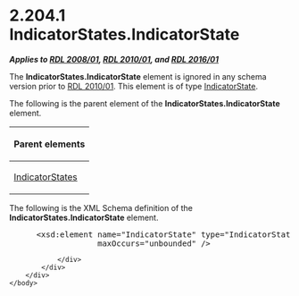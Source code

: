 <html dir="LTR" xmlns:mshelp="http://msdn.microsoft.com/mshelp" xmlns:ddue="http://ddue.schemas.microsoft.com/authoring/2003/5" xmlns:xlink="http://www.w3.org/1999/xlink" xmlns:tool="http://www.microsoft.com/tooltip">
    <head>
        <meta http-equiv="Content-Type" content="text/html; CHARSET=utf-8"></meta>
        <meta name="save" content="history"></meta>
        <title>2.204.1 IndicatorStates.IndicatorState</title>
        <xml>
            <mshelp:toctitle title="2.204.1 IndicatorStates.IndicatorState"></mshelp:toctitle>
            <mshelp:rltitle title="[MS-RDL]: IndicatorStates.IndicatorState"></mshelp:rltitle>
            <mshelp:keyword index="A" term="742eff49-b8dd-4deb-ae44-e8ebed180e00"></mshelp:keyword>
            <mshelp:attr name="DCSext.ContentType" value="open specification"></mshelp:attr>
            <mshelp:attr name="AssetID" value="742eff49-b8dd-4deb-ae44-e8ebed180e00"></mshelp:attr>
            <mshelp:attr name="TopicType" value="kbRef"></mshelp:attr>
            <mshelp:attr name="DCSext.Title" value="[MS-RDL]: IndicatorStates.IndicatorState" />
        </xml>
    </head>
    <body>
        <div id="header">
            <h1 class="heading">2.204.1 IndicatorStates.IndicatorState</h1>
        </div>
        <div id="mainSection">
            <div id="mainBody">
                <div id="allHistory" class="saveHistory"></div>
                <div id="sectionSection0" class="section" name="collapseableSection">
                    

<p><b><i>Applies to </i></b><a href="1e855f94-4617-47e4-b89e-0856c6cb420f.html"><b><i>RDL 2008/01</i></b></a><b><i>,
</i></b><a href="3428e690-a348-4ec7-8a6a-8efb42d2cdee.html"><b><i>RDL 2010/01</i></b></a><b><i>,
and </i></b><a href="52ce3983-2bfc-4e72-9359-42aaf5fe4509.html"><b><i>RDL 2016/01</i></b></a></p>

<p>The <b>IndicatorStates.IndicatorState</b> element is ignored
in any schema version prior to <a href="file:///C:\Users\v-ciwyck\Documents\EAI%20Projects\EAI%20166%20RDL%20scrub\EAI%20166_MS-RDL%20Scrub%20Instructions%20101416%20CJW.docx#Section_3428e690a3484ec78a6a8efb42d2cdee">RDL 2010/01</a>.
This element is of type <a href="b01d342e-1604-47c5-b90b-a4ce7bfd441c.html">IndicatorState</a>.</p>

<p>The following is the parent element of the <b>IndicatorStates.IndicatorState</b>
element.</p>

<table>
 <thead>
  <tr>
   <th>
   <p>Parent elements</p>
   </th>
  </tr>
 </thead>
 <tr>
  <td>
  <p><a href="634b6e0c-6af3-42e6-a823-1d5487d9b59e.html">IndicatorStates</a></p>
  </td>
 </tr>
</table>

<p>The following is the XML Schema definition of the <b>IndicatorStates.IndicatorState</b>
element.</p>

<dl>
<dd>
<div><pre> &lt;xsd:element name=&quot;IndicatorState&quot; type=&quot;IndicatorStateType&quot; minOccurs=&quot;1&quot; 
              maxOccurs=&quot;unbounded&quot; /&gt;
</pre></div>
</dd></dl>


                </div>
            </div>
        </div>
    </body>
</html>